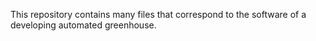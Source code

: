 This repository contains many files that correspond to the software of a developing automated greenhouse.
